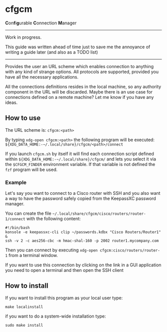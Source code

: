 # cfgcm

**C**on**f**i**g**urable **C**onnection **M**anager

---

Work in progress.

This guide was written ahead of time just to save me the annoyance of writing a
guide later (and also as a TODO list)

---

Provides the user an URL scheme which enables connection to anything with any
kind of strange options. All protocols are supported, provided you have all the
necessary applications.

All the connections definitions resides in the local machine, so any authority
component in the URL will be discarded. Maybe there is an use case for
connections defined on a remote machine? Let me know if you have any ideas.

## How to use

The URL scheme is: `cfgcm:<path>`

By typing `xdg-open cfgcm:<path>` the following program will be executed:
`${XDG_DATA_HOME:-~/.local/share}/cfgcm/<path>/connect`

If you launch `cfgcm.sh` by itself it will find each connection script defined
within `${XDG_DATA_HOME:-~/.local/share}/cfgcm/` and lets you select it via the
`$CFGCM_FINDER` environment variable. If that variable is not defined the `fzf`
program will be used.

### Example

Let's say you want to connect to a Cisco router with SSH and you also want a
way to have the password safely copied from the KeepassXC password manager.

You can create the file `~/.local/share/cfgcm/cisco/routers/router-1/connect`
with the following content:

    #!/bin/bash
    konsole -e keepassxc-cli clip ~/passwords.kdbx "Cisco Routers/Router1" &
    ssh -v 2 -c aes256-cbc -m hmac-shal-160 -p 2002 router1.mycompany.com

Then you can connect by executing `xdg-open cfgcm:cisco/routers/router-1` from
a terminal window.

If you want to use this connection by clicking on the link in a GUI application
you need to open a terminal and then open the SSH client

## How to install

If you want to install this program as your local user type:

    make localinstall

if you want to do a system-wide installation type:

    sudo make install
